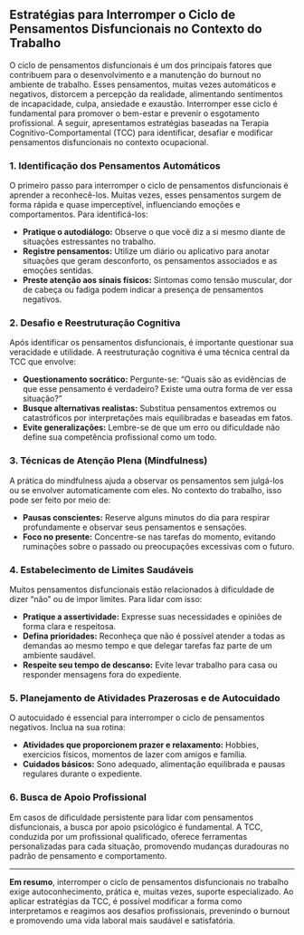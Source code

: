 
## Estratégias para Interromper o Ciclo de Pensamentos Disfuncionais no Contexto do Trabalho

O ciclo de pensamentos disfuncionais é um dos principais fatores que contribuem para o desenvolvimento e a manutenção do burnout no ambiente de trabalho. Esses pensamentos, muitas vezes automáticos e negativos, distorcem a percepção da realidade, alimentando sentimentos de incapacidade, culpa, ansiedade e exaustão. Interromper esse ciclo é fundamental para promover o bem-estar e prevenir o esgotamento profissional. A seguir, apresentamos estratégias baseadas na Terapia Cognitivo-Comportamental (TCC) para identificar, desafiar e modificar pensamentos disfuncionais no contexto ocupacional.

### 1. **Identificação dos Pensamentos Automáticos**

O primeiro passo para interromper o ciclo de pensamentos disfuncionais é aprender a reconhecê-los. Muitas vezes, esses pensamentos surgem de forma rápida e quase imperceptível, influenciando emoções e comportamentos. Para identificá-los:

- **Pratique o autodiálogo:** Observe o que você diz a si mesmo diante de situações estressantes no trabalho.
- **Registre pensamentos:** Utilize um diário ou aplicativo para anotar situações que geram desconforto, os pensamentos associados e as emoções sentidas.
- **Preste atenção aos sinais físicos:** Sintomas como tensão muscular, dor de cabeça ou fadiga podem indicar a presença de pensamentos negativos.

### 2. **Desafio e Reestruturação Cognitiva**

Após identificar os pensamentos disfuncionais, é importante questionar sua veracidade e utilidade. A reestruturação cognitiva é uma técnica central da TCC que envolve:

- **Questionamento socrático:** Pergunte-se: “Quais são as evidências de que esse pensamento é verdadeiro? Existe uma outra forma de ver essa situação?”
- **Busque alternativas realistas:** Substitua pensamentos extremos ou catastróficos por interpretações mais equilibradas e baseadas em fatos.
- **Evite generalizações:** Lembre-se de que um erro ou dificuldade não define sua competência profissional como um todo.

### 3. **Técnicas de Atenção Plena (Mindfulness)**

A prática do mindfulness ajuda a observar os pensamentos sem julgá-los ou se envolver automaticamente com eles. No contexto do trabalho, isso pode ser feito por meio de:

- **Pausas conscientes:** Reserve alguns minutos do dia para respirar profundamente e observar seus pensamentos e sensações.
- **Foco no presente:** Concentre-se nas tarefas do momento, evitando ruminações sobre o passado ou preocupações excessivas com o futuro.

### 4. **Estabelecimento de Limites Saudáveis**

Muitos pensamentos disfuncionais estão relacionados à dificuldade de dizer “não” ou de impor limites. Para lidar com isso:

- **Pratique a assertividade:** Expresse suas necessidades e opiniões de forma clara e respeitosa.
- **Defina prioridades:** Reconheça que não é possível atender a todas as demandas ao mesmo tempo e que delegar tarefas faz parte de um ambiente saudável.
- **Respeite seu tempo de descanso:** Evite levar trabalho para casa ou responder mensagens fora do expediente.

### 5. **Planejamento de Atividades Prazerosas e de Autocuidado**

O autocuidado é essencial para interromper o ciclo de pensamentos negativos. Inclua na sua rotina:

- **Atividades que proporcionem prazer e relaxamento:** Hobbies, exercícios físicos, momentos de lazer com amigos e família.
- **Cuidados básicos:** Sono adequado, alimentação equilibrada e pausas regulares durante o expediente.

### 6. **Busca de Apoio Profissional**

Em casos de dificuldade persistente para lidar com pensamentos disfuncionais, a busca por apoio psicológico é fundamental. A TCC, conduzida por um profissional qualificado, oferece ferramentas personalizadas para cada situação, promovendo mudanças duradouras no padrão de pensamento e comportamento.

---

**Em resumo**, interromper o ciclo de pensamentos disfuncionais no trabalho exige autoconhecimento, prática e, muitas vezes, suporte especializado. Ao aplicar estratégias da TCC, é possível modificar a forma como interpretamos e reagimos aos desafios profissionais, prevenindo o burnout e promovendo uma vida laboral mais saudável e satisfatória.
```
